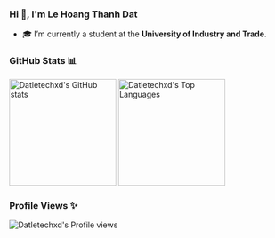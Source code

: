 ### Hi 👋, I'm Le Hoang Thanh Dat
- 🎓 I’m currently a student at the **University of Industry and Trade**.

### GitHub Stats 📊
<a>
  <a href="https://github.com/datletechxd"><img alt="Datletechxd's GitHub stats" src="https://github-readme-stats.vercel.app/api?username=datletechxd&count_private=true&show_icons=true&theme=radical&border_color=7F3FBF&cache_seconds=7200" height="192px" /></a>
  <a href="https://github.com/datletechxd"><img alt="Datletechxd's Top Languages" src="https://denvercoder1-github-readme-stats.vercel.app/api/top-langs/?username=datletechxd&langs_count=4&layout=compact&theme=radical&border_color=7F3FBF" height="192px" /></a>
</a>

### Profile Views ✨
![Datletechxd's Profile views](https://count.getloli.com/@datletechxd?name=datletechxd&theme=rule34&padding=1&pixelated=0&darkmode=0)
